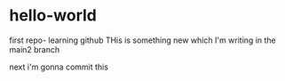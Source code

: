 # hello-world
first repo- learning github
THis is something new which I'm writing in the main2 branch 

next i'm gonna commit this 
